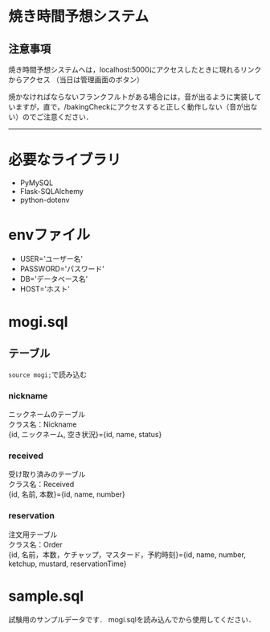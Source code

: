 # 焼き時間予想システム
## 注意事項
焼き時間予想システムへは，localhost:5000にアクセスしたときに現れるリンクからアクセス
（当日は管理画面のボタン）

焼かなければならないフランクフルトがある場合には，音が出るように実装していますが，直で，/bakingCheckにアクセスすると正しく動作しない（音が出ない）のでご注意ください．

------------------------------------
# 必要なライブラリ
* PyMySQL
* Flask-SQLAlchemy
* python-dotenv
# envファイル
* USER='ユーザー名'
* PASSWORD='パスワード'
* DB='データベース名'
* HOST='ホスト'
# mogi.sql
## テーブル
`source mogi;`で読み込む
### nickname
ニックネームのテーブル<br>
クラス名：Nickname<br>
{id, ニックネーム, 空き状況}={id, name, status}
### received
受け取り済みのテーブル<br>
クラス名：Received<br>
{id, 名前, 本数}={id, name, number}
### reservation
注文用テーブル<br>
クラス名：Order<br>
{id, 名前，本数，ケチャップ，マスタード，予約時刻}={id, name, number, ketchup, mustard, reservationTime}
# sample.sql
試験用のサンプルデータです．
mogi.sqlを読み込んでから使用してください．